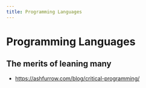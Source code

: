 ```yaml
---
title: Programming Languages
---
```


# Programming Languages

## The merits of leaning many

- https://ashfurrow.com/blog/critical-programming/
